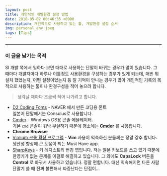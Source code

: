 ```yaml
---
layout: post
title: 개인적인 개발환경 설정 방법
date: 2018-05-02 00:46:35 +0900
description: 개인적으로 사용하고 있는 툴, 개발환경 설정 순서
img: personal_env.jpeg
tags: [Tips]
---
```

-------------------------------------
### 이 글을 남기는 목적
SI 개발 쪽에서 일하다 보면 때때로 사용하는 단말이 바뀌는 경우가 많이 있습니다. 그 때마다 개발자마다 하루나 이틀정도 사용환경을 구성하는 경우가 있게 되는데, 매번 뭐 설치 했었는지, 어떤 설정이었는지 등 잘 기억이 안나는 경우가 많아 개인적인 기록의 목적으로 사용하는 툴이나 환경구성을 적어 놓으려 합니다.

> 생각날 때마다 조금씩 적어 나가려고 합니다.

- [D2 Coding Fonts](https://github.com/naver/d2codingfont) - NAVER 에서 만든 코딩용 폰트  
일본어 단말에서는 Consolus로 사용합니다.
- [Cmder](http://cmder.net/) - Windows OS용 콘솔 에뮬레이터.  
기본 `cmd` 콘솔이 워낙 부실하기 때문에 평소에는 **Cmder** 를 사용합니다.
- **Chrome Browser**
- [Vimium 크롬 확장 프로그램](https://chrome.google.com/webstore/search/vimium?utm_source=chrome-ntp-icon) - **Vim** 사용이 익숙하신 분들께는 정말 강추 합니다. 생산성 향상에 큰 도움이 되는 Must Have app.
- [SharpKeys](https://github.com/randyrants/sharpkeys) - 키 레지스트리 변경 앱입니다. 저는 일본 키보드를 쓰고 있기 때문에 한영키가 없는 문제를 이걸로 해결하고 있습니다. 그 외에도 **CapsLock** 버튼을 **Control** 로 바꿔서 사용하고 있습니다. 정말 편합니다. 대신 익숙해지면 다른 사람 단말기 쓸 때 진짜 불편해서 짜증난다는 단점이...